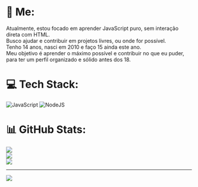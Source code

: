 # 💫 Me:
Atualmente, estou focado em aprender JavaScript puro, sem interação direta com HTML.<br>
Busco ajudar e contribuir em projetos livres, ou onde for possível.<br>
Tenho 14 anos, nasci em 2010 e faço 15 ainda este ano.<br>
Meu objetivo é aprender o máximo possível e contribuir no que eu puder, para ter um perfil organizado e sólido antes dos 18.


# 💻 Tech Stack:
![JavaScript](https://img.shields.io/badge/javascript-%23323330.svg?style=for-the-badge&logo=javascript&logoColor=%23F7DF1E) ![NodeJS](https://img.shields.io/badge/node.js-6DA55F?style=for-the-badge&logo=node.js&logoColor=white)
# 📊 GitHub Stats:
![](https://github-readme-stats.vercel.app/api?username=NoahDL&theme=dark&hide_border=false&include_all_commits=false&count_private=false)<br/>
![](https://github-readme-streak-stats.herokuapp.com/?user=NoahDL&theme=dark&hide_border=false)<br/>
![](https://github-readme-stats.vercel.app/api/top-langs/?username=NoahDL&theme=dark&hide_border=false&include_all_commits=false&count_private=false&layout=compact)

---
[![](https://visitcount.itsvg.in/api?id=NoahDL&icon=0&color=0)](https://visitcount.itsvg.in)
